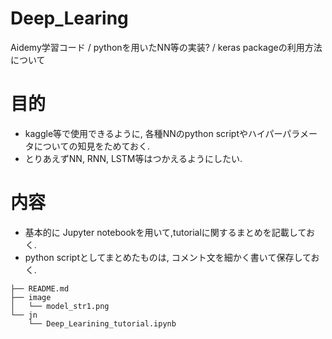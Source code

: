 # Deep_Learing

Aidemy学習コード / pythonを用いたNN等の実装? / keras packageの利用方法について

# 目的

- kaggle等で使用できるように, 各種NNのpython scriptやハイパーパラメータについての知見をためておく.
- とりあえずNN, RNN, LSTM等はつかえるようにしたい.

# 内容

- 基本的に Jupyter notebookを用いて,tutorialに関するまとめを記載しておく.
- python scriptとしてまとめたものは, コメント文を細かく書いて保存しておく.

```
├── README.md
├── image
│   └── model_str1.png
└── jn
    └── Deep_Learining_tutorial.ipynb
```
